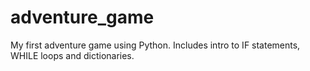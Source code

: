 # adventure_game
My first adventure game using Python. Includes intro to IF statements, WHILE loops and dictionaries.
